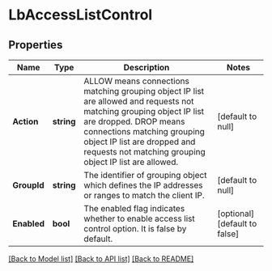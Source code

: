 # LbAccessListControl

## Properties
Name | Type | Description | Notes
------------ | ------------- | ------------- | -------------
**Action** | **string** | ALLOW means connections matching grouping object IP list are allowed and requests not matching grouping object IP list are dropped. DROP means connections matching grouping object IP list are dropped and requests not matching grouping object IP list are allowed.  | [default to null]
**GroupId** | **string** | The identifier of grouping object which defines the IP addresses or ranges to match the client IP.  | [default to null]
**Enabled** | **bool** | The enabled flag indicates whether to enable access list control option. It is false by default.  | [optional] [default to false]

[[Back to Model list]](../README.md#documentation-for-models) [[Back to API list]](../README.md#documentation-for-api-endpoints) [[Back to README]](../README.md)

